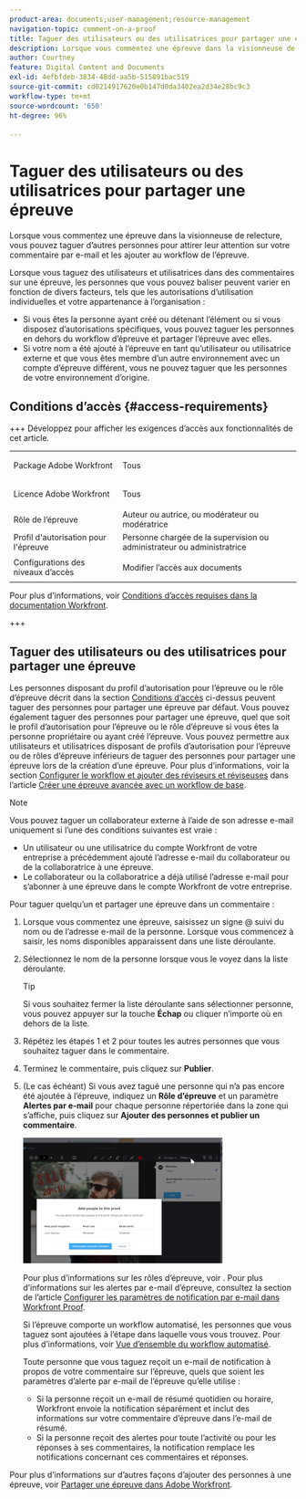 ```yaml
---
product-area: documents;user-management;resource-management
navigation-topic: comment-on-a-proof
title: Taguer des utilisateurs ou des utilisatrices pour partager une épreuve
description: Lorsque vous commentez une épreuve dans la visionneuse de relecture, vous pouvez taguer d’autres personnes pour attirer leur attention sur votre commentaire par e-mail et les ajouter au workflow de l’épreuve.
author: Courtney
feature: Digital Content and Documents
exl-id: 4efbfdeb-3834-48dd-aa5b-515891bac519
source-git-commit: cd0214917620e0b147d0da3402ea2d34e28bc9c3
workflow-type: tm+mt
source-wordcount: '650'
ht-degree: 96%

---
```


# Taguer des utilisateurs ou des utilisatrices pour partager une épreuve

Lorsque vous commentez une épreuve dans la visionneuse de relecture, vous pouvez taguer d’autres personnes pour attirer leur attention sur votre commentaire par e-mail et les ajouter au workflow de l’épreuve.

Lorsque vous taguez des utilisateurs et utilisatrices dans des commentaires sur une épreuve, les personnes que vous pouvez baliser peuvent varier en fonction de divers facteurs, tels que les autorisations d’utilisation individuelles et votre appartenance à l’organisation :

* Si vous êtes la personne ayant créé ou détenant l’élément ou si vous disposez d’autorisations spécifiques, vous pouvez taguer les personnes en dehors du workflow d’épreuve et partager l’épreuve avec elles.
* Si votre nom a été ajouté à l’épreuve en tant qu’utilisateur ou utilisatrice externe et que vous êtes membre d’un autre environnement avec un compte d’épreuve différent, vous ne pouvez taguer que les personnes de votre environnement d’origine. <!--For more information, see [Proofing collaboration limitations with people outside of your organization](../../../../review-and-approve-work/proofing/tips-tricks-and-troubleshooting/collaboration-with-members-outside-of-your-organization.md)-->

## Conditions d’accès {#access-requirements}

+++ Développez pour afficher les exigences d’accès aux fonctionnalités de cet article.

<table style="table-layout:auto"> 
 <col> 
 <col> 
 <tbody> 
  <tr> 
   <td role="rowheader">Package Adobe Workfront</td> 
   <td><p>Tous</p> </td> 
  </tr> 
  <tr> 
   <td role="rowheader">Licence Adobe Workfront</td> 
   <td> <p>Tous</p>
   </td> 
  </tr> 
  <tr data-mc-conditions=""> 
   <td role="rowheader">Rôle de l’épreuve</td> 
   <td>Auteur ou autrice, ou modérateur ou modératrice</td> 
  </tr> 
  <tr data-mc-conditions=""> 
   <td role="rowheader">Profil d'autorisation pour l'épreuve</td> 
   <td>Personne chargée de la supervision ou administrateur ou administratrice</td> 
  </tr> 
  <tr data-mc-conditions=""> 
   <td role="rowheader">Configurations des niveaux d’accès</td> 
   <td> <p>Modifier l’accès aux documents</p></td> 
  </tr> 
 </tbody> 
</table>

Pour plus d’informations, voir [Conditions d’accès requises dans la documentation Workfront](/help/quicksilver/administration-and-setup/add-users/access-levels-and-object-permissions/access-level-requirements-in-documentation.md).

+++

## Taguer des utilisateurs ou des utilisatrices pour partager une épreuve

Les personnes disposant du profil d’autorisation pour l’épreuve ou le rôle d’épreuve décrit dans la section [Conditions d’accès](#access-requirements) ci-dessus peuvent taguer des personnes pour partager une épreuve par défaut. Vous pouvez également taguer des personnes pour partager une épreuve, quel que soit le profil d’autorisation pour l’épreuve ou le rôle d’épreuve si vous êtes la personne propriétaire ou ayant créé l’épreuve. Vous pouvez permettre aux utilisateurs et utilisatrices disposant de profils d’autorisation pour l’épreuve ou de rôles d’épreuve inférieurs de taguer des personnes pour partager une épreuve lors de la création d’une épreuve. Pour plus d’informations, voir la section [Configurer le workflow et ajouter des réviseurs et réviseuses](../../../../review-and-approve-work/proofing/creating-proofs-within-workfront/configure-basic-proof-workflow.md#configur) dans l’article [Créer une épreuve avancée avec un workflow de base](../../../../review-and-approve-work/proofing/creating-proofs-within-workfront/configure-basic-proof-workflow.md).

>[!NOTE]
>
>Vous pouvez taguer un collaborateur externe à l’aide de son adresse e-mail uniquement si l’une des conditions suivantes est vraie :
>
>* Un utilisateur ou une utilisatrice du compte Workfront de votre entreprise a précédemment ajouté l’adresse e-mail du collaborateur ou de la collaboratrice à une épreuve.
>* Le collaborateur ou la collaboratrice a déjà utilisé l’adresse e-mail pour s’abonner à une épreuve dans le compte Workfront de votre entreprise.

Pour taguer quelqu’un et partager une épreuve dans un commentaire :

1. Lorsque vous commentez une épreuve, saisissez un signe @ suivi du nom ou de l’adresse e-mail de la personne. Lorsque vous commencez à saisir, les noms disponibles apparaissent dans une liste déroulante.
1. Sélectionnez le nom de la personne lorsque vous le voyez dans la liste déroulante.

   >[!TIP]
   >
   >Si vous souhaitez fermer la liste déroulante sans sélectionner personne, vous pouvez appuyer sur la touche **Échap** ou cliquer n’importe où en dehors de la liste.

1. Répétez les étapes 1 et 2 pour toutes les autres personnes que vous souhaitez taguer dans le commentaire.
1. Terminez le commentaire, puis cliquez sur **Publier**.
1. (Le cas échéant) Si vous avez tagué une personne qui n’a pas encore été ajoutée à l’épreuve, indiquez un **Rôle d’épreuve** et un paramètre **Alertes par e-mail** pour chaque personne répertoriée dans la zone qui s’affiche, puis cliquez sur **Ajouter des personnes et publier un commentaire**.

   ![Ajouter des personnes à l&#39;épreuve](assets/add-people-to-proof-350x220.png)

   Pour plus d’informations sur les rôles d’épreuve, voir . Pour plus d’informations sur les alertes par e-mail d’épreuve, consultez la section de l’article [Configurer les paramètres de notification par e-mail dans Workfront Proof](../../../../workfront-proof/wp-emailsntfctns/email-alerts/config-email-notification-settings-wp.md).

   Si l’épreuve comporte un workflow automatisé, les personnes que vous taguez sont ajoutées à l’étape dans laquelle vous vous trouvez. Pour plus d’informations, voir [Vue d’ensemble du workflow automatisé](../../../../review-and-approve-work/proofing/proofing-overview/automated-workflow.md).

   Toute personne que vous taguez reçoit un e-mail de notification à propos de votre commentaire sur l’épreuve, quels que soient les paramètres d’alerte par e-mail de l’épreuve qu’elle utilise :

   * Si la personne reçoit un e-mail de résumé quotidien ou horaire, Workfront envoie la notification séparément et inclut des informations sur votre commentaire d’épreuve dans l’e-mail de résumé.
   * Si la personne reçoit des alertes pour toute l’activité ou pour les réponses à ses commentaires, la notification remplace les notifications concernant ces commentaires et réponses.

Pour plus d’informations sur d’autres façons d’ajouter des personnes à une épreuve, voir [Partager une épreuve dans Adobe Workfront](../../../../review-and-approve-work/proofing/managing-proofs-within-workfront/share-a-proof-in-workfront.md).
